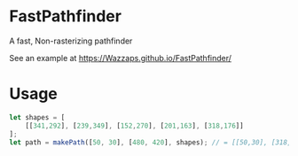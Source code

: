 # FastPathfinder
A fast, Non-rasterizing pathfinder

See an example at https://Wazzaps.github.io/FastPathfinder/

# Usage
```javascript
let shapes = [
	[[341,292], [239,349], [152,270], [201,163], [318,176]]
];
let path = makePath([50, 30], [480, 420], shapes); // = [[50,30], [318,176], [480,420]];
```
